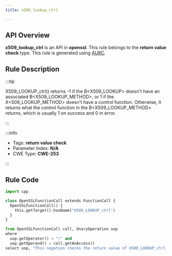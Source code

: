 ```yaml
---
title: x509_lookup_ctrl

---
```



## API Overview
**x509_lookup_ctrl** is an API in **openssl**. This rule belongs to the **return value check** type. This rule is generated using [AURC](../../tools/AURC).
## Rule Description

:::tip

X509_LOOKUP_ctrl() returns -1 if the B\<X509_LOOKUP\> doesn't have an associated B\<X509_LOOKUP_METHOD\>, or 1 if the X\<509_LOOKUP_METHOD\> doesn't have a control function. Otherwise, it returns what the control function in the B\<X509_LOOKUP_METHOD\> returns, which is usually 1 on success and 0 in error.

:::

:::info

- Tags: **return value check**
- Parameter Index: **N/A**
- CWE Type: **CWE-253**

:::

## Rule Code
```python
import cpp

class OpenSSLFunctionCall extends FunctionCall {
  OpenSSLFunctionCall() {
    this.getTarget().hasName("X509_LOOKUP_ctrl")
  }
}

from OpenSSLFunctionCall call, UnaryOperation uop
where
  uop.getOperator() = "!" and
  uop.getOperand() = call.getAnAccess()
select uop, "This negation checks the return value of X509_LOOKUP_ctrl."
```